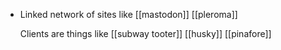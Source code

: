 - Linked network of sites like [[mastodon]] [[pleroma]]
  
  Clients are things like [[subway tooter]] [[husky]] [[pinafore]]